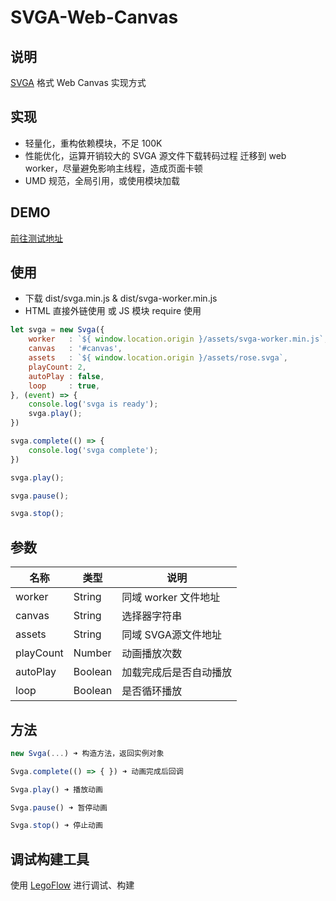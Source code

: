 # SVGA-Web-Canvas

## 说明

[SVGA](http://code.yy.com/ued/SVGA-Format) 格式 Web Canvas 实现方式

## 实现

* 轻量化，重构依赖模块，不足 100K
* 性能优化，运算开销较大的 SVGA 源文件下载转码过程 迁移到 web worker，尽量避免影响主线程，造成页面卡顿
* UMD 规范，全局引用，或使用模块加载

## DEMO

[前往测试地址](http://uedfe.yypm.com/assets/lab/lijialiang/svga/)

## 使用

* 下载 dist/svga.min.js & dist/svga-worker.min.js
* HTML 直接外链使用 或 JS 模块 require 使用

```js
let svga = new Svga({
	worker   : `${ window.location.origin }/assets/svga-worker.min.js`,
	canvas   : '#canvas',
	assets   : `${ window.location.origin }/assets/rose.svga`,
	playCount: 2,
	autoPlay : false,
	loop     : true,
}, (event) => {
	console.log('svga is ready');
	svga.play();
})

svga.complete(() => {
	console.log('svga complete');
})

svga.play();

svga.pause();

svga.stop();

```

## 参数

| 名称 | 类型 | 说明 |
|-----|------|-----|
| worker | String | 同域 worker 文件地址 |
| canvas | String | 选择器字符串 |
| assets | String | 同域 SVGA源文件地址 |
| playCount | Number | 动画播放次数 |
| autoPlay | Boolean | 加载完成后是否自动播放 |
| loop | Boolean | 是否循环播放 |

## 方法

```js
new Svga(...) ➜ 构造方法，返回实例对象

Svga.complete(() => { }) ➜ 动画完成后回调

Svga.play() ➜ 播放动画

Svga.pause() ➜ 暂停动画

Svga.stop() ➜ 停止动画

```

## 调试构建工具

使用 [LegoFlow](http://uedfe.yypm.com/md/book/LegoFlow/) 进行调试、构建

